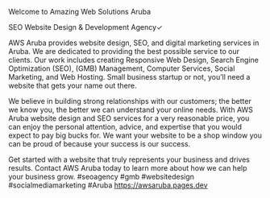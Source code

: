 Welcome to Amazing Web Solutions Aruba

SEO Website Design & Development Agency✓

AWS Aruba provides website design, SEO, and digital marketing services in Aruba. We are dedicated to providing the best possible service to our clients. Our work includes creating Responsive Web Design, Search Engine Optimization (SEO), (GMB) Management, Computer Services, Social Marketing, and Web Hosting. Small business startup or not, you’ll need a website that gets your name out there.

We believe in building strong relationships with our customers; the better we know you, the better we can understand your online needs. With AWS Aruba website design and SEO services for a very reasonable price, you can enjoy the personal attention, advice, and expertise that you would expect to pay big bucks for. We want your website to be a shop window you can be proud of because your success is our success.

Get started with a website that truly represents your business and drives results. Contact AWS Aruba today to learn more about how we can help your business grow.
#seoagency #gmb #websitedesign #socialmediamarketing #Aruba https://awsaruba.pages.dev

